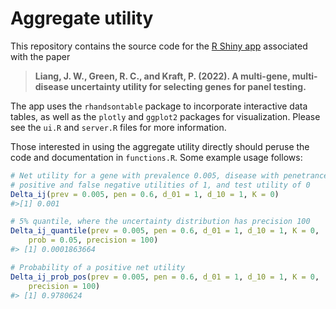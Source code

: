 # Aggregate utility

This repository contains the source code for the [R Shiny app](
https://janewliang.shinyapps.io/agg_utility/) associated with the paper 

> **Liang, J. W., Green, R. C., and Kraft, P. (2022). A multi-gene, multi-disease uncertainty utility for selecting genes for panel testing.**

The app uses the `rhandsontable` package to incorporate interactive data tables, as well as the `plotly` and `ggplot2` packages for visualization. Please see the `ui.R` and `server.R` files for more information. 

Those interested in using the aggregate utility directly should peruse the code and documentation in `functions.R`. Some example usage follows: 

```r
# Net utility for a gene with prevalence 0.005, disease with penetrance 0.6, false 
# positive and false negative utilities of 1, and test utility of 0
Delta_ij(prev = 0.005, pen = 0.6, d_01 = 1, d_10 = 1, K = 0)
#>[1] 0.001
```

```r
# 5% quantile, where the uncertainty distribution has precision 100
Delta_ij_quantile(prev = 0.005, pen = 0.6, d_01 = 1, d_10 = 1, K = 0, 
	prob = 0.05, precision = 100)
#> [1] 0.0001863664
```

```r
# Probability of a positive net utility
Delta_ij_prob_pos(prev = 0.005, pen = 0.6, d_01 = 1, d_10 = 1, K = 0, 
	precision = 100)
#> [1] 0.9780624
```